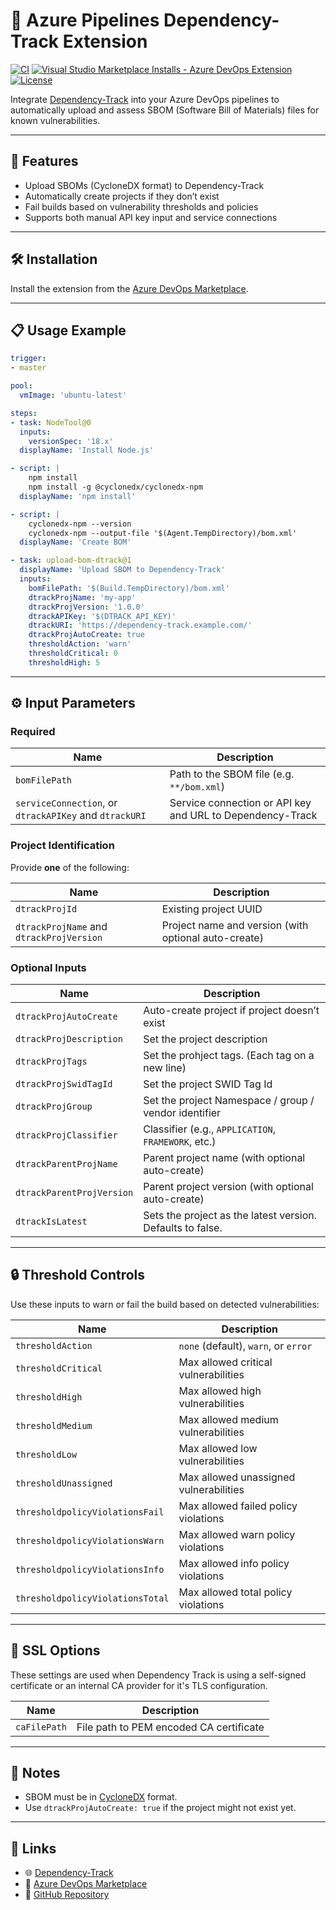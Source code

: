 # 🔐 Azure Pipelines Dependency-Track Extension

[![CI](https://github.com/Zargath/azure-pipelines-dependency-track/actions/workflows/prod.yml/badge.svg)](https://github.com/Zargath/azure-pipelines-dependency-track/actions/workflows/prod.yml)
[![Visual Studio Marketplace Installs - Azure DevOps Extension](https://img.shields.io/visual-studio-marketplace/azure-devops/installs/total/eshaar-me.vss-dependency-track-integration)](https://marketplace.visualstudio.com/items?itemName=eshaar-me.vss-dependency-track-integration)
[![License](https://img.shields.io/github/license/Zargath/azure-pipelines-dependency-track)](https://github.com/Zargath/azure-pipelines-dependency-track/blob/main/LICENSE)

Integrate [Dependency-Track](https://dependencytrack.org/) into your Azure DevOps pipelines to automatically upload and assess SBOM (Software Bill of Materials) files for known vulnerabilities.

---

## 🚀 Features

- Upload SBOMs (CycloneDX format) to Dependency-Track
- Automatically create projects if they don’t exist
- Fail builds based on vulnerability thresholds and policies
- Supports both manual API key input and service connections

---

## 🛠 Installation

Install the extension from the [Azure DevOps Marketplace](https://marketplace.visualstudio.com/items?itemName=eshaar-me.vss-dependency-track-integration).

---

## 📋 Usage Example

```yaml
trigger:
- master

pool:
  vmImage: 'ubuntu-latest'

steps:
- task: NodeTool@0
  inputs:
    versionSpec: '18.x'
  displayName: 'Install Node.js'

- script: |
    npm install
    npm install -g @cyclonedx/cyclonedx-npm
  displayName: 'npm install'

- script: |
    cyclonedx-npm --version
    cyclonedx-npm --output-file '$(Agent.TempDirectory)/bom.xml'
  displayName: 'Create BOM'

- task: upload-bom-dtrack@1
  displayName: 'Upload SBOM to Dependency-Track'
  inputs:
    bomFilePath: '$(Build.TempDirectory)/bom.xml'
    dtrackProjName: 'my-app'
    dtrackProjVersion: '1.0.0'
    dtrackAPIKey: '$(DTRACK_API_KEY)'
    dtrackURI: 'https://dependency-track.example.com/'
    dtrackProjAutoCreate: true
    thresholdAction: 'warn'
    thresholdCritical: 0
    thresholdHigh: 5
```

---

## ⚙️ Input Parameters

### Required

| Name | Description |
|------|-------------|
| `bomFilePath` | Path to the SBOM file (e.g. `**/bom.xml`) |
| `serviceConnection`, or `dtrackAPIKey` and `dtrackURI` | Service connection or API key and URL to Dependency-Track |

### Project Identification

Provide **one** of the following:

| Name | Description |
|------|-------------|
| `dtrackProjId` | Existing project UUID |
| `dtrackProjName` and `dtrackProjVersion` | Project name and version (with optional auto-create) |

### Optional Inputs

| Name | Description |
|------|-------------|
| `dtrackProjAutoCreate` | Auto-create project if project doesn’t exist |
| `dtrackProjDescription` | Set the project description |
| `dtrackProjTags` | Set the prohject tags. (Each tag on a new line) |
| `dtrackProjSwidTagId` | Set the project SWID Tag Id |
| `dtrackProjGroup` | Set the project Namespace / group / vendor identifier |
| `dtrackProjClassifier` | Classifier (e.g., `APPLICATION`, `FRAMEWORK`, etc.) |
| `dtrackParentProjName` | Parent project name (with optional auto-create) |
| `dtrackParentProjVersion` | Parent project version (with optional auto-create) |
| `dtrackIsLatest` | Sets the project as the latest version. Defaults to false. |

---

## 🔒 Threshold Controls

Use these inputs to warn or fail the build based on detected vulnerabilities:

| Name | Description |
|------|-------------|
| `thresholdAction` | `none` (default), `warn`, or `error` |
| `thresholdCritical` | Max allowed critical vulnerabilities |
| `thresholdHigh` | Max allowed high vulnerabilities |
| `thresholdMedium` | Max allowed medium vulnerabilities |
| `thresholdLow` | Max allowed low vulnerabilities |
| `thresholdUnassigned` | Max allowed unassigned vulnerabilities |
| `thresholdpolicyViolationsFail` | Max allowed failed policy violations |
| `thresholdpolicyViolationsWarn` | Max allowed warn policy violations |
| `thresholdpolicyViolationsInfo` | Max allowed info policy violations |
| `thresholdpolicyViolationsTotal` | Max allowed total policy violations |

---

## 🔑 SSL Options

These settings are used when Dependency Track is using a self-signed certificate or an internal CA provider for it's TLS configuration.

| Name | Description |
|------|-------------|
| `caFilePath` | File path to PEM encoded CA certificate |

---

## 🧪 Notes

- SBOM must be in [CycloneDX](https://cyclonedx.org/) format.
- Use `dtrackProjAutoCreate: true` if the project might not exist yet.

---

## 📎 Links

- 🌐 [Dependency-Track](https://dependencytrack.org/)
- 🛒 [Azure DevOps Marketplace](https://marketplace.visualstudio.com/items?itemName=eshaar-me.vss-dependency-track-integration)
- 📁 [GitHub Repository](https://github.com/Zargath/azure-pipelines-dependency-track)
